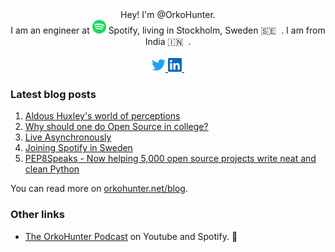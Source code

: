 <div align="center">
Hey! I'm @OrkoHunter.
<br/>
I am an engineer at <img alt="Spotify logo" width="22px" src="https://raw.githubusercontent.com/orkohunter/orkohunter/master/assets/orkohunter/spotify.svg" /> Spotify, living in Stockholm, Sweden 🇸🇪 &nbsp;. I am from India 🇮🇳 &nbsp;.
<br/>
<br/>

<a href="https://twitter.com/orkohunter">
  <img alt="Himanshu's Twitter" width="22px" src="https://raw.githubusercontent.com/orkohunter/orkohunter/master/assets/orkohunter/twitter.svg" />
</a>
<a href="https://www.linkedin.com/in/orkohunter">
  <img alt="Himanshu's LinkedIn" width="22px" src="https://raw.githubusercontent.com/orkohunter/orkohunter/master/assets/orkohunter/linkedin.svg" />
</a>
<!-- Not interested in displaying the profile views. -->
<img width="0" height="0" src="https://komarev.com/ghpvc/?username=orkohunter" />
</div>

### Latest blog posts

1. [Aldous Huxley's world of perceptions](https://orkohunter.net/blog/huxleys-world-of-perceptions/)
1. [Why should one do Open Source in college?](https://orkohunter.net/blog/why-do-open-source-in-college/)
1. [Live Asynchronously](https://orkohunter.net/blog/live-asynchronously/)
1. [Joining Spotify in Sweden](https://orkohunter.net/blog/spotify/)
1. [PEP8Speaks - Now helping 5,000 open source projects write neat and clean Python](https://orkohunter.net/blog/pep8speaks-5000-projects/)

You can read more on [orkohunter.net/blog](https://orkohunter.net/blog).

### Other links

- [The OrkoHunter Podcast](https://orkohunter.net/podcast/) on Youtube and Spotify. 🎤
